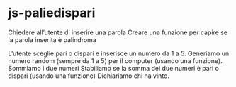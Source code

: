 # js-paliedispari

<!-- Palidroma -->


Chiedere all’utente di inserire una parola
Creare una funzione per capire se la parola inserita è palindroma
<!-- 
- creo una variabile dove faccio inserire al utente una parola 
- creo una funzione dove inverto la parola inserita dal Utente
-  se la parola inserita dall'utente (parolaUtente) e la sua versione al contrario        
  (parolaAlContrario) sono UGUALI,
  ALLORA la parola è palindroma
   ALTRIMENTI no
- 
-->

<!-- Pari e Dispari -->
L’utente sceglie pari o dispari e inserisce un numero da 1 a 5.
Generiamo un numero random (sempre da 1 a 5) per il computer (usando una funzione).
Sommiamo i due numeri Stabiliamo se la somma dei due numeri è pari o dispari (usando una funzione)
Dichiariamo chi ha vinto.


<!-- workflow -->

<!-- 
- creo una variabile dove faccio scegliere al utente pari o dispari 
- faccio inserire un numero da 1 a 5
- creo una function che genera un numero randomico da 1 a 5
- li sommo e controllo se sono pari o dispari
- dichiaro con un if il vincitore 
--->